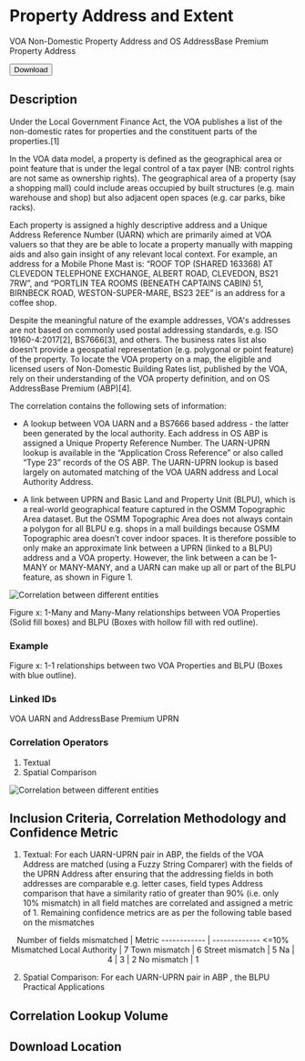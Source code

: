# Property Address and Extent

VOA Non-Domestic Property Address and OS AddressBase Premium Property Address

<a href="http://www.google.com/">
    <button>Download</button>
</a>


## Description
Under the Local Government Finance Act, the VOA publishes a list of the non-domestic rates for properties and the constituent parts of the properties.[1]

In the VOA data model, a property is defined as the geographical area or point feature that is under the legal control of a tax payer (NB: control rights are not same as ownership rights). The geographical area of a property (say a shopping mall) could include areas occupied by built structures (e.g. main warehouse and shop) but also adjacent open spaces (e.g. car parks, bike racks).

Each property is assigned a highly descriptive address and a Unique Address Reference Number (UARN) which are primarily aimed at VOA valuers so that they are be able to locate a property manually with mapping aids and also gain insight of any relevant local context. For example, an address for a Mobile Phone Mast is: “ROOF TOP (SHARED 163368) AT CLEVEDON TELEPHONE EXCHANGE, ALBERT ROAD, CLEVEDON, BS21 7RW”, and “PORTLIN TEA ROOMS (BENEATH CAPTAINS CABIN) 51, BIRNBECK ROAD, WESTON-SUPER-MARE, BS23 2EE” is an address for a coffee shop.

Despite the meaningful nature of the example addresses, VOA's addresses are not based on commonly used postal addressing standards, e.g. ISO 19160-4:2017[2], BS7666[3], and others. The business rates list also doesn’t provide a geospatial representation (e.g. polygonal or point feature) of the property. To locate the VOA property on a map, the eligible and licensed users of Non-Domestic Building Rates list, published by the VOA, rely on their understanding of the VOA property definition, and on OS AddressBase Premium (ABP)[4].

The correlation contains the following sets of information:
- A lookup between VOA UARN and a BS7666 based address - the latter been generated by the local authority. Each address in OS ABP is assigned a Unique Property Reference Number. The UARN-UPRN lookup is available in the “Application Cross Reference” or also called “Type 23” records of the OS ABP. The UARN-UPRN lookup is based largely on automated matching of the VOA UARN address and Local Authority Address.

- A link between UPRN and Basic Land and Property Unit (BLPU), which is a real-world geographical feature captured in the OSMM Topographic Area dataset. But the OSMM Topographic Area does not always contain a polygon for all BLPU e.g. shops in a mall buildings because OSMM Topographic area doesn’t cover indoor spaces.
It is therefore possible to only make an approximate link between a UPRN (linked to a BLPU) address and a VOA property. However, the link between a can be 1-MANY or MANY-MANY, and a UARN can make up all or part of the BLPU feature, as shown in Figure 1.

![Correlation between different entities](/_media/Relationships.png)

Figure x: 1-Many and Many-Many relationships between VOA Properties (Solid fill boxes) and BLPU (Boxes with hollow fill with red outline).

### Example


Figure x: 1-1 relationships between two VOA Properties and BLPU (Boxes with blue outline).

### Linked IDs
VOA UARN and AddressBase Premium UPRN 

### Correlation Operators
1. Textual 
2. Spatial Comparison 

![Correlation between different entities](/_media/Operators.png)

## Inclusion Criteria, Correlation Methodology and Confidence Metric
1. Textual: For each UARN-UPRN pair in ABP, the fields of the VOA Address are matched (using a Fuzzy String Comparer) with the fields of the UPRN Address after ensuring that the addressing fields in both addresses are comparable e.g. letter cases, field types Address comparison that have a similarity ratio of greater than 90% (i.e. only 10% mismatch) in all field matches are correlated and assigned a metric of 1. Remaining confidence metrics are as per the following table based on the mismatches
<center>
Number of fields mismatched | Metric
------------ | -------------
<=10% Mismatched Local Authority | 7
Town mismatch | 6
Street mismatch | 5
Na | 4
 | 3
 | 2
No mismatch | 1

</center>

2. Spatial Comparison: For each UARN-UPRN pair in ABP , the BLPU
Practical Applications

## Correlation Lookup Volume

## Download Location





